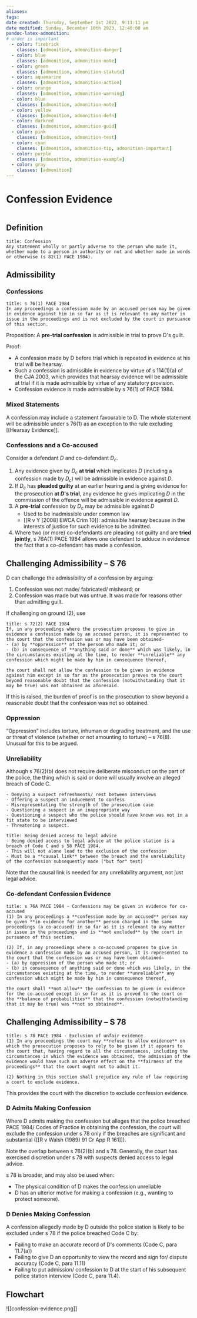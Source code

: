 ```yaml
---
aliases: 
tags: 
date created: Thursday, September 1st 2022, 9:11:11 pm
date modified: Sunday, December 10th 2023, 12:40:00 am
pandoc-latex-admonition:
# order is important
  - color: firebrick
    classes: [admonition, admonition-danger]	
  - color: blue
    classes: [admonition, admonition-note]
  - color: green
    classes: [admonition, admonition-statute]
  - color: aquamarine
    classes: [admonition, admonition-action]
  - color: orange
    classes: [admonition, admonition-warning]
  - color: blue
    classes: [admonition, admonition-note]
  - color: yellow
    classes: [admonition, admonition-defn]
  - color: darkred
    classes: [admonition, admonition-guid]
  - color: pink
    classes: [admonition, admonition-test]
  - color: cyan
    classes: [admonition, admonition-tip, admonition-important]
  - color: purple
    classes: [admonition, admonition-example]
  - color: gray
    classes: [admonition]
---
```


# Confession Evidence

```toc
```

## Definition

```ad-defn
title: Confession
Any statement wholly or partly adverse to the person who made it, whether made to a person in authority or not and whether made in words or otherwise (s 82(1) PACE 1984).
```

## Admissibility

### Confessions

```ad-statute
title: s 76(1) PACE 1984
In any proceedings a confession made by an accused person may be given in evidence against him in so far as it is relevant to any matter in issue in the proceedings and is not excluded by the court in pursuance of this section.
```

Proposition: A **pre-trial confession** is admissible in trial to prove D's guilt.

Proof:

- A confession made by D before trial which is repeated in evidence at his trial will be hearsay.
- Such a confession is admissible in evidence by virtue of s 114(1)(a) of the CJA 2003, which provides that hearsay evidence will be admissible at trial if it is made admissible by virtue of any statutory provision.
- Confession evidence is made admissible by s 76(1) of PACE 1984.

### Mixed Statements

A confession may include a statement favourable to D. The whole statement will be admissible under s 76(1) as an exception to the rule excluding [[Hearsay Evidence]].

### Confessions and a Co-accused

Consider a defendant $D$ and co-defendant $D_c$.

1. Any evidence given by $D_c$ **at trial** which implicates $D$ (including a confession made by $D_c$) will be admissible in evidence against $D$.
2. If $D_c$ has **pleaded guilty** at an earlier hearing and is giving evidence for the prosecution **at $D$'s trial**, any evidence he gives implicating $D$ in the commission of the offence will be admissible in evidence against $D$.
3. A **pre-trial** confession by $D_c$ may be admissible against $D$
	- Used to be inadmissible under common law
	- [[R v Y [2008] EWCA Crim 10]]: admissible hearsay because in the interests of justice for such evidence to be admitted.
4. Where two (or more) co-defendants are pleading not guilty and are **tried jointly**, s 76A(1) PACE 1984 allows one defendant to adduce in evidence the fact that a co-defendant has made a confession.

## Challenging Admissibility – S 76

D can challenge the admissibility of a confession by arguing:

1. Confession was not made/ fabricated/ misheard; or
2. Confession was made but was untrue. It was made for reasons other than admitting guilt.

If challenging on ground (2), use

```ad-statute
title: s 72(2) PACE 1984
If, in any proceedings where the prosecution proposes to give in evidence a confession made by an accused person, it is represented to the court that the confession was or may have been obtained—
- (a) by **oppression** of the person who made it; or
- (b) in consequence of **anything said or done** which was likely, in the circumstances existing at the time, to render **unreliable** any confession which might be made by him in consequence thereof,

the court shall not allow the confession to be given in evidence against him except in so far as the prosecution proves to the court beyond reasonable doubt that the confession (notwithstanding that it may be true) was not obtained as aforesaid. 
```

If this is raised, the burden of proof is on the prosecution to show beyond a reasonable doubt that the confession was not so obtained.

### Oppression

“Oppression” includes torture, inhuman or degrading treatment, and the use or threat of violence (whether or not amounting to torture) – s 76(8). Unusual for this to be argued.

### Unreliability

Although s 76(2)(b) does not require deliberate misconduct on the part of the police, the thing which is said or done will usually involve an alleged breach of Code C.

```ad-example
- Denying a suspect refreshments/ rest between interviews
- Offering a suspect an inducement to confess
- Misrepresentating the strength of the prosecution case
- Questioning a suspect in an inappropriate way
- Questioning a suspect who the police should have known was not in a fit state to be interviewed
- Threatening a suspect.
```

```ad-question
title: Being denied access to legal advice
- Being denied access to legal advice at the police station is a breach of Code C and s 58 PACE 1984. 
- This will not alone lead to the exclusion of the confession
- Must be a **causal link** between the breach and the unreliability of the confession subsequently made ("but for" test)
```

Note that the causal link is needed for any unreliability argument, not just legal advice.

### Co-defendant Confession Evidence

```ad-statute
title: s 76A PACE 1984 - Confessions may be given in evidence for co-accused
(1) In any proceedings a **confession made by an accused** person may be given **in evidence for another** person charged in the same proceedings (a co-accused) in so far as it is relevant to any matter in issue in the proceedings and is **not excluded** by the court in pursuance of this section.

(2) If, in any proceedings where a co-accused proposes to give in evidence a confession made by an accused person, it is represented to the court that the confession was or may have been obtained—
- (a) by oppression of the person who made it; or
- (b) in consequence of anything said or done which was likely, in the circumstances existing at the time, to render **unreliable** any confession which might be made by him in consequence thereof,

the court shall **not allow** the confession to be given in evidence for the co-accused except in so far as it is proved to the court on the **balance of probabilities** that the confession (notwithstanding that it may be true) was **not so obtained**.
```

## Challenging Admissibility – S 78

```ad-statute
title: s 78 PACE 1984 - Exclusion of unfair evidence
(1) In any proceedings the court may **refuse to allow evidence** on which the prosecution proposes to rely to be given if it appears to the court that, having regard to all the circumstances, including the circumstances in which the evidence was obtained, the admission of the evidence would have such an adverse effect on the **fairness of the proceedings** that the court ought not to admit it.

(2) Nothing in this section shall prejudice any rule of law requiring a court to exclude evidence.
```

This provides the court with the discretion to exclude confession evidence.

### D Admits Making Confession

Where D admits making the confession but alleges that the police breached PACE 1984/ Codes of Practice in obtaining the confession, the court will exclude the confession under s 78 only if the breaches are significant and substantial ([[R v Walsh (1989) 91 Cr App R 161]]).

Note the overlap between s 76(2)(b) and s 78. Generally, the court has exercised discretion under s 78 with suspects denied access to legal advice.

s 78 is broader, and may also be used when:

- The physical condition of D makes the confession unreliable
- D has an ulterior motive for making a confession (e.g., wanting to protect someone).

### D Denies Making Confession

A confession allegedly made by D outside the police station is likely to be excluded under s 78 if the police breached Code C by:

- Failing to make an accurate record of D's comments (Code C, para 11.7(a))
- Failing to give D an opportunity to view the record and sign for/ dispute accuracy (Code C, para 11.11)
- Failing to put admission/ confession to D at the start of his subsequent police station interview (Code C, para 11.4).

## Flowchart

![[confession-evidence.png]]
